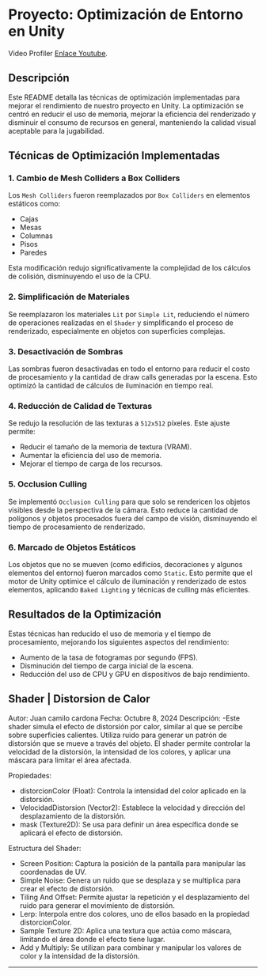 # Proyecto: **Optimización de Entorno en Unity**

Video Profiler [Enlace Youtube](https://youtu.be/JR-MsBsRQNY). 

## Descripción
Este README detalla las técnicas de optimización implementadas para mejorar el rendimiento de nuestro proyecto en Unity. La optimización se centró en reducir el uso de memoria, mejorar la eficiencia del renderizado y disminuir el consumo de recursos en general, manteniendo la calidad visual aceptable para la jugabilidad.

## Técnicas de Optimización Implementadas

### 1. **Cambio de Mesh Colliders a Box Colliders**
Los `Mesh Colliders` fueron reemplazados por `Box Colliders` en elementos estáticos como:
- Cajas
- Mesas
- Columnas
- Pisos
- Paredes

Esta modificación redujo significativamente la complejidad de los cálculos de colisión, disminuyendo el uso de la CPU.

### 2. **Simplificación de Materiales**
Se reemplazaron los materiales `Lit` por `Simple Lit`, reduciendo el número de operaciones realizadas en el `Shader` y simplificando el proceso de renderizado, especialmente en objetos con superficies complejas.

### 3. **Desactivación de Sombras**
Las sombras fueron desactivadas en todo el entorno para reducir el costo de procesamiento y la cantidad de draw calls generadas por la escena. Esto optimizó la cantidad de cálculos de iluminación en tiempo real.

### 4. **Reducción de Calidad de Texturas**
Se redujo la resolución de las texturas a `512x512` píxeles. Este ajuste permite:
- Reducir el tamaño de la memoria de textura (VRAM).
- Aumentar la eficiencia del uso de memoria.
- Mejorar el tiempo de carga de los recursos.

### 5. **Occlusion Culling**
Se implementó `Occlusion Culling` para que solo se rendericen los objetos visibles desde la perspectiva de la cámara. Esto reduce la cantidad de polígonos y objetos procesados fuera del campo de visión, disminuyendo el tiempo de procesamiento de renderizado.

### 6. **Marcado de Objetos Estáticos**
Los objetos que no se mueven (como edificios, decoraciones y algunos elementos del entorno) fueron marcados como `Static`. Esto permite que el motor de Unity optimice el cálculo de iluminación y renderizado de estos elementos, aplicando `Baked Lighting` y técnicas de culling más eficientes.

## Resultados de la Optimización
Estas técnicas han reducido el uso de memoria y el tiempo de procesamiento, mejorando los siguientes aspectos del rendimiento:
- Aumento de la tasa de fotogramas por segundo (FPS).
- Disminución del tiempo de carga inicial de la escena.
- Reducción del uso de CPU y GPU en dispositivos de bajo rendimiento.

## Shader | Distorsion de Calor
Autor: Juan camilo cardona
Fecha: Octubre 8, 2024
 Descripción:
-Este shader simula el efecto de distorsión por calor, similar al que se percibe sobre superficies calientes.
 Utiliza ruido para generar un patrón de distorsión que se mueve a través del objeto.
 El shader permite controlar la velocidad de la distorsión, la intensidad de los colores, y aplicar una máscara para limitar el área afectada.

 Propiedades:
 - distorcionColor (Float): Controla la intensidad del color aplicado en la distorsión.
 - VelocidadDistorsion (Vector2): Establece la velocidad y dirección del desplazamiento de la distorsión.
 - mask (Texture2D): Se usa para definir un área específica donde se aplicará el efecto de distorsión.

Estructura del Shader:
 - Screen Position: Captura la posición de la pantalla para manipular las coordenadas de UV.
 - Simple Noise: Genera un ruido que se desplaza y se multiplica para crear el efecto de distorsión.
 - Tiling And Offset: Permite ajustar la repetición y el desplazamiento del ruido para generar el movimiento de distorsión.
 - Lerp: Interpola entre dos colores, uno de ellos basado en la propiedad distorcionColor.
 - Sample Texture 2D: Aplica una textura que actúa como máscara, limitando el área donde el efecto tiene lugar.
 - Add y Multiply: Se utilizan para combinar y manipular los valores de color y la intensidad de la distorsión.



---
